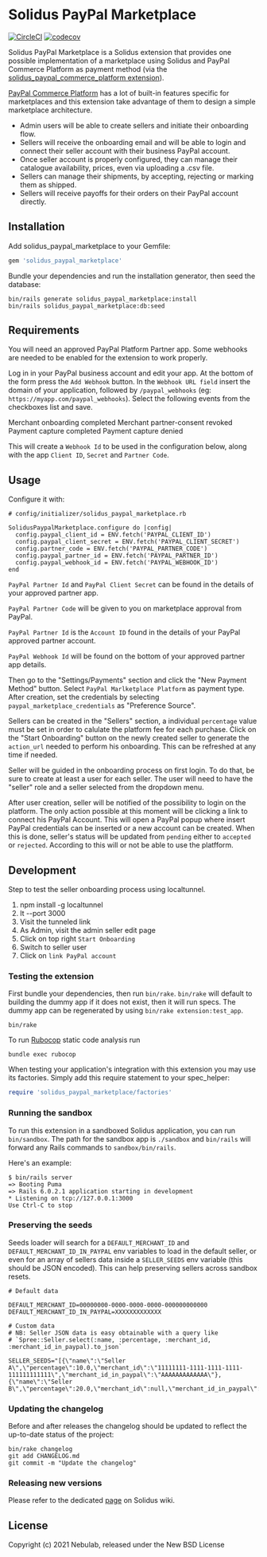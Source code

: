 # Solidus PayPal Marketplace

[![CircleCI](https://circleci.com/gh/solidusio-contrib/solidus_paypal_marketplace.svg?style=shield)](https://circleci.com/gh/solidusio-contrib/solidus_paypal_marketplace)
[![codecov](https://codecov.io/gh/solidusio-contrib/solidus_paypal_marketplace/branch/main/graph/badge.svg?token=ywAGAmYt9W)](https://codecov.io/gh/solidusio-contrib/solidus_paypal_marketplace)

Solidus PayPal Marketplace is a Solidus extension that provides one possible implementation of a marketplace using Solidus and PayPal Commerce Platform as payment method (via the [solidus_paypal_commerce_platform extension](https://github.com/solidusio-contrib/solidus_paypal_commerce_platform)). 

[PayPal Commerce Platform](https://www.paypal.com/business/platforms-and-marketplaces) has a lot of built-in features specific for marketplaces and this extension take advantage of them to design a simple marketplace architecture.

- Admin users will be able to create sellers and initiate their onboarding flow.
- Sellers will receive the onboarding email and will be able to login and connect their seller account with their business PayPal account.
- Once seller account is properly configured, they can manage their catalogue availability, prices, even via uploading a .csv file.
- Sellers can manage their shipments, by accepting, rejecting or marking them as shipped.
- Sellers will receive payoffs for their orders on their PayPal account directly.

## Installation

Add solidus_paypal_marketplace to your Gemfile:

```ruby
gem 'solidus_paypal_marketplace'
```

Bundle your dependencies and run the installation generator, then seed the database:

```shell
bin/rails generate solidus_paypal_marketplace:install
bin/rails solidus_paypal_marketplace:db:seed
```

## Requirements

You will need an approved PayPal Platform Partner app.
Some webhooks are needed to be enabled for the extension to work properly.

Log in in your PayPal business account and edit your app.
At the bottom of the form press the `Add Webhook` button.
In the `Webhook URL field` insert the domain of your application, followed by `/paypal_webhooks` (eg: `https://myapp.com/paypal_webhooks`).
Select the following events from the checkboxes list and save.

Merchant onboarding completed
Merchant partner-consent revoked
Payment capture completed
Payment capture denied

This will create a `Webhook Id` to be used in the configuration below, along with the app `Client ID`, `Secret` and `Partner Code`.

## Usage

Configure it with:

```
# config/initializer/solidus_paypal_marketplace.rb

SolidusPaypalMarketplace.configure do |config|
  config.paypal_client_id = ENV.fetch('PAYPAL_CLIENT_ID')
  config.paypal_client_secret = ENV.fetch('PAYPAL_CLIENT_SECRET')
  config.partner_code = ENV.fetch('PAYPAL_PARTNER_CODE')
  config.paypal_partner_id = ENV.fetch('PAYPAL_PARTNER_ID')
  config.paypal_webhook_id = ENV.fetch('PAYPAL_WEBHOOK_ID')
end
```

`PayPal Partner Id` and `PayPal Client Secret` can be found in the details of your approved partner app.

`PayPal Partner Code` will be given to you on marketplace approval from PayPal.

`PayPal Partner Id` is the `Account ID` found in the details of your PayPal approved partner account.

`PayPal Webhook Id` will be found on the bottom of your approved partner app details.

Then go to the "Settings/Payments" section and click the "New Payment Method" button. Select `PayPal Marlketplace Platform` as payment type. After creation, set the credentials by selecting `paypal_marketplace_credentials` as "Preference Source".

Sellers can be created in the "Sellers" section, a individual `percentage` value must be set in order to calulate the platform fee for each purchase.
Click on the "Start Onboarding" button on the newly created seller to generate the `action_url` needed to perform his onboarding. This can be refreshed at any time if needed.

Seller will be guided in the onboarding process on first login.
To do that, be sure to create at least a user for each seller. The user will need to have the "seller" role and a seller selected from the dropdown menu.

After user creation, seller will be notified of the possibility to login on the platform.
The only action possible at this moment will be clicking a link to connect his PayPal Account. This will open a PayPal popup where insert PayPal credentials can be inserted or a new account can be created.
When this is done, seller's status will be updated from `pending` either to `accepted` or `rejected`.
According to this will or not be able to use the platfform.


## Development

Step to test the seller onboarding process using localtunnel.

1) npm install -g localtunnel
2) lt --port 3000
3) Visit the tunneled link
4) As Admin, visit the admin seller edit page
5) Click on top right `Start Onboarding`
6) Switch to seller user
7) Click on `link PayPal account`

### Testing the extension

First bundle your dependencies, then run `bin/rake`. `bin/rake` will default to building the dummy
app if it does not exist, then it will run specs. The dummy app can be regenerated by using
`bin/rake extension:test_app`.

```shell
bin/rake
```

To run [Rubocop](https://github.com/bbatsov/rubocop) static code analysis run

```shell
bundle exec rubocop
```

When testing your application's integration with this extension you may use its factories.
Simply add this require statement to your spec_helper:

```ruby
require 'solidus_paypal_marketplace/factories'
```

### Running the sandbox

To run this extension in a sandboxed Solidus application, you can run `bin/sandbox`. The path for
the sandbox app is `./sandbox` and `bin/rails` will forward any Rails commands to
`sandbox/bin/rails`.

Here's an example:

```
$ bin/rails server
=> Booting Puma
=> Rails 6.0.2.1 application starting in development
* Listening on tcp://127.0.0.1:3000
Use Ctrl-C to stop
```

### Preserving the seeds
Seeds loader will search for a `DEFAULT_MERCHANT_ID` and `DEFAULT_MERCHANT_ID_IN_PAYPAL` env variables to load in the default seller,
or even for an array of sellers data inside a `SELLER_SEEDS` env variable (this should be JSON encoded).
This can help preserving sellers across sandbox resets.
```
# Default data

DEFAULT_MERCHANT_ID=00000000-0000-0000-0000-000000000000
DEFAULT_MERCHANT_ID_IN_PAYPAL=XXXXXXXXXXXXX

# Custom data
# NB: Seller JSON data is easy obtainable with a query like
# `Spree::Seller.select(:name, :percentage, :merchant_id, :merchant_id_in_paypal).to_json`

SELLER_SEEDS="[{\"name\":\"Seller A\",\"percentage\":10.0,\"merchant_id\":\"11111111-1111-1111-1111-111111111111\",\"merchant_id_in_paypal\":\"AAAAAAAAAAAAA\"},{\"name\":\"Seller B\",\"percentage\":20.0,\"merchant_id\":null,\"merchant_id_in_paypal\":null\}]"
```

### Updating the changelog

Before and after releases the changelog should be updated to reflect the up-to-date status of
the project:

```shell
bin/rake changelog
git add CHANGELOG.md
git commit -m "Update the changelog"
```

### Releasing new versions

Please refer to the dedicated [page](https://github.com/solidusio/solidus/wiki/How-to-release-extensions) on Solidus wiki.

## License

Copyright (c) 2021 Nebulab, released under the New BSD License
